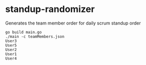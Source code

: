 # standup-randomizer
Generates the team member order for daily scrum standup order

```shell
go build main.go
./main -c teamMembers.json
User3
User5
User2
User1
User4
```